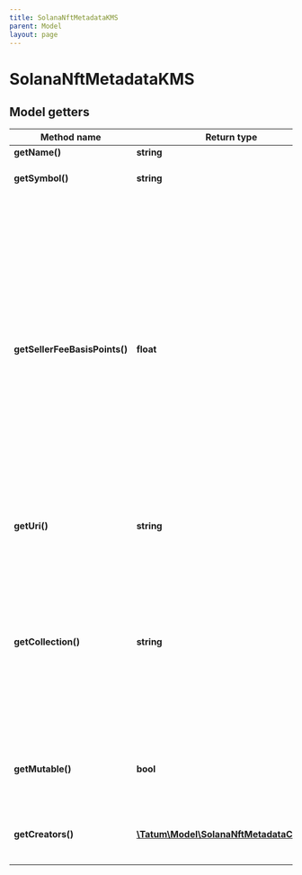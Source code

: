 ```yaml
---
title: SolanaNftMetadataKMS
parent: Model
layout: page
---
```


# SolanaNftMetadataKMS

## Model getters

Method name | Return type | Description | Notes
------------ | ------------- | ------------- | -------------
**getName()** | **string** | The name of the NFT | ex.: `My NFT`
**getSymbol()** | **string** | The symbol or abbreviated name of the NFT | ex.: `NFT_SYMBOL`
**getSellerFeeBasisPoints()** | **float** | The royalty that will be paid to the authors of the minted NFT every time the NFT is transferred<br/>The royalty is calculated as a percentage of the NFT price. To set the royalty to 1%, set this parameter to <code>100</code>; to set 10%, set this parameter to <code>1000</code>; to set 50%, set this parameter to <code>5000</code>, and so on.<br/>To specify the NFT authors and their shares in the royalty, set the <code>creators</code> parameter.<br/>To disable the royalty for the NFT completely, set <code>sellerFeeBasisPoints</code> to <code>0</code> and do not set <code>creators</code>. | ex.: `0`
**getUri()** | **string** | The URL pointing to the NFT metadata; for more information, see <a href="https://eips.ethereum.org/EIPS/eip-721#specification" target="_blank">EIP-721</a> | ex.: `https://my_token_data.com`
**getCollection()** | **string** | The blockchain address of the NFT collection where the NFT will be minted in. The minted NFT will get verified in the collection on behalf of the blockchain address specified in the <code>from</code> parameter. To know more about Solana collections and verification, refer to the <a href="https://docs.metaplex.com/programs/token-metadata/certified-collections" target="_blank">Solana user documentation</a> and <a href="https://apidoc.tatum.io/tag/NFT-(ERC-721-or-compatible)#operation/NftVerifyInCollection" target="_blank">NFT verification API</a>. | ex.: `FykfMwA9WNShzPJbbb9DNXsfgDgS3XZzWiFgrVXfWoPJ` [optional]
**getMutable()** | **bool** | Specifies whether the NFT metadata is mutable ("true") or immutable ("false"); if not set, defaults to "true" | ex.: `null` [optional] [default to true]
**getCreators()** | [**\Tatum\Model\SolanaNftMetadataCreator[]**](../SolanaNftMetadataCreator) | The blockchain addresses where the royalties will be sent every time the minted NFT is transferred | ex.: `null` [optional]

